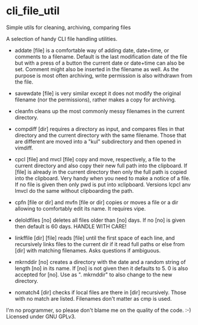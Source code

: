 cli_file_util
=============

Simple utils for cleaning, archiving, comparing files

A selection of handy CLI file handling utilities.

- addate [file] is a comfortable way of adding date, date+time, or comments to
  a filename. Default is the last modification date of the file but with a
  press of a button the current date or date+time can also be set. Comment might
  also be inserted in the filename as well. As the purpose is most often
  archiving, write permission is also withdrawn from the file.

- savewdate [file] is very similar except it does not modify the original
  filename (nor the permissions), rather makes a copy for archiving.

- cleanfn cleans up the most commonly messy filenames in the current directory.

- compdiff [dir] requires a directory as input, and compares files in that
  directory and the current directory with the same filename. Those that are
  different are moved into a "kul" subdirectory and then opened in vimdiff.

- cpcl [file] and mvcl [file] copy and move, respectively, a file to the
  current directory and also copy their new full path into the clipboard. If
  [file] is already in the current directory then only the full path is copied
  into the clipboard. Very handy when you need to make a notice of a file. If no
  file is given then only pwd is put into xclipboard. Versions lcpcl anv lmvcl do
  the same without clipboarding the path.

- cpfn [file or dir] and mvfn [file or dir] copies or moves a file or a dir
  allowing to comfortably edit its name. It requires vipe.
  
- deloldfiles [no] deletes all files older than [no] days. If no [no] is given
  then default is 60 days. HANDLE WITH CARE!

- linkffile [dir] [file] reads [file] until the first space of each line, and
  recursively links files to the current dir if it read full paths or else from
  [dir] with matching filenames. Asks questions if ambiguous.

- mkrnddir [no] creates a directory with the date and a random string of length
  [no] in its name. If [no] is not given then it defaults to 5. 0 is also
  accepted for [no]. Use as ". mkrnddir" to also change to the new directory.

- nomatch4 [dir] checks if local files are there in [dir] recursively. Those
  with no match are listed. Filenames don't matter as cmp is used.

I'm no programmer, so please don't blame me on the quality of the code. :-)
Licensed under GNU GPLv3.
